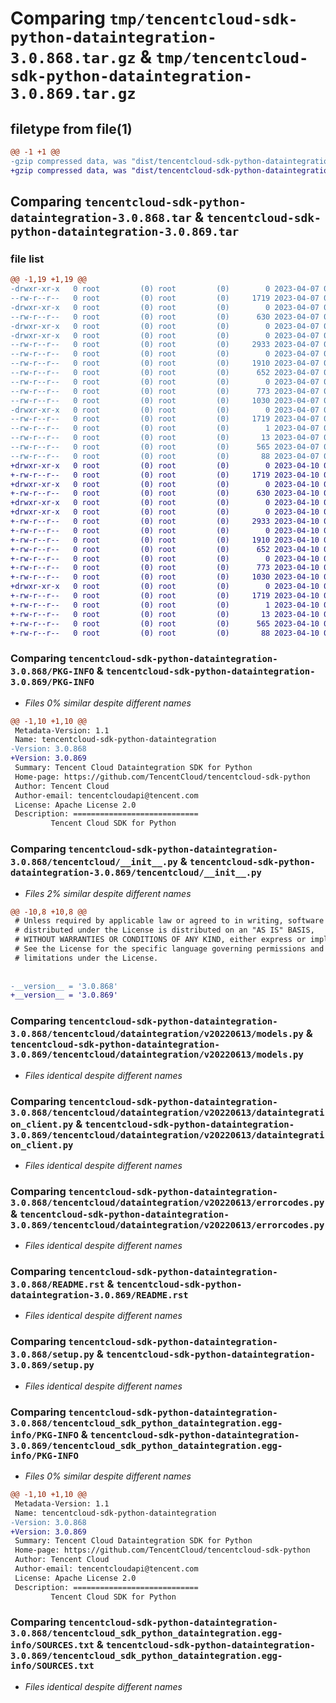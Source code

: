 # Comparing `tmp/tencentcloud-sdk-python-dataintegration-3.0.868.tar.gz` & `tmp/tencentcloud-sdk-python-dataintegration-3.0.869.tar.gz`

## filetype from file(1)

```diff
@@ -1 +1 @@
-gzip compressed data, was "dist/tencentcloud-sdk-python-dataintegration-3.0.868.tar", last modified: Fri Apr  7 00:26:25 2023, max compression
+gzip compressed data, was "dist/tencentcloud-sdk-python-dataintegration-3.0.869.tar", last modified: Mon Apr 10 03:00:07 2023, max compression
```

## Comparing `tencentcloud-sdk-python-dataintegration-3.0.868.tar` & `tencentcloud-sdk-python-dataintegration-3.0.869.tar`

### file list

```diff
@@ -1,19 +1,19 @@
-drwxr-xr-x   0 root         (0) root         (0)        0 2023-04-07 00:26:25.000000 tencentcloud-sdk-python-dataintegration-3.0.868/
--rw-r--r--   0 root         (0) root         (0)     1719 2023-04-07 00:26:25.000000 tencentcloud-sdk-python-dataintegration-3.0.868/PKG-INFO
-drwxr-xr-x   0 root         (0) root         (0)        0 2023-04-07 00:26:25.000000 tencentcloud-sdk-python-dataintegration-3.0.868/tencentcloud/
--rw-r--r--   0 root         (0) root         (0)      630 2023-04-07 00:26:25.000000 tencentcloud-sdk-python-dataintegration-3.0.868/tencentcloud/__init__.py
-drwxr-xr-x   0 root         (0) root         (0)        0 2023-04-07 00:26:25.000000 tencentcloud-sdk-python-dataintegration-3.0.868/tencentcloud/dataintegration/
-drwxr-xr-x   0 root         (0) root         (0)        0 2023-04-07 00:26:25.000000 tencentcloud-sdk-python-dataintegration-3.0.868/tencentcloud/dataintegration/v20220613/
--rw-r--r--   0 root         (0) root         (0)     2933 2023-04-07 00:26:25.000000 tencentcloud-sdk-python-dataintegration-3.0.868/tencentcloud/dataintegration/v20220613/models.py
--rw-r--r--   0 root         (0) root         (0)        0 2023-04-07 00:26:25.000000 tencentcloud-sdk-python-dataintegration-3.0.868/tencentcloud/dataintegration/v20220613/__init__.py
--rw-r--r--   0 root         (0) root         (0)     1910 2023-04-07 00:26:25.000000 tencentcloud-sdk-python-dataintegration-3.0.868/tencentcloud/dataintegration/v20220613/dataintegration_client.py
--rw-r--r--   0 root         (0) root         (0)      652 2023-04-07 00:26:25.000000 tencentcloud-sdk-python-dataintegration-3.0.868/tencentcloud/dataintegration/v20220613/errorcodes.py
--rw-r--r--   0 root         (0) root         (0)        0 2023-04-07 00:26:25.000000 tencentcloud-sdk-python-dataintegration-3.0.868/tencentcloud/dataintegration/__init__.py
--rw-r--r--   0 root         (0) root         (0)      773 2023-04-07 00:26:25.000000 tencentcloud-sdk-python-dataintegration-3.0.868/README.rst
--rw-r--r--   0 root         (0) root         (0)     1030 2023-04-07 00:26:25.000000 tencentcloud-sdk-python-dataintegration-3.0.868/setup.py
-drwxr-xr-x   0 root         (0) root         (0)        0 2023-04-07 00:26:25.000000 tencentcloud-sdk-python-dataintegration-3.0.868/tencentcloud_sdk_python_dataintegration.egg-info/
--rw-r--r--   0 root         (0) root         (0)     1719 2023-04-07 00:26:25.000000 tencentcloud-sdk-python-dataintegration-3.0.868/tencentcloud_sdk_python_dataintegration.egg-info/PKG-INFO
--rw-r--r--   0 root         (0) root         (0)        1 2023-04-07 00:26:25.000000 tencentcloud-sdk-python-dataintegration-3.0.868/tencentcloud_sdk_python_dataintegration.egg-info/dependency_links.txt
--rw-r--r--   0 root         (0) root         (0)       13 2023-04-07 00:26:25.000000 tencentcloud-sdk-python-dataintegration-3.0.868/tencentcloud_sdk_python_dataintegration.egg-info/top_level.txt
--rw-r--r--   0 root         (0) root         (0)      565 2023-04-07 00:26:25.000000 tencentcloud-sdk-python-dataintegration-3.0.868/tencentcloud_sdk_python_dataintegration.egg-info/SOURCES.txt
--rw-r--r--   0 root         (0) root         (0)       88 2023-04-07 00:26:25.000000 tencentcloud-sdk-python-dataintegration-3.0.868/setup.cfg
+drwxr-xr-x   0 root         (0) root         (0)        0 2023-04-10 03:00:07.000000 tencentcloud-sdk-python-dataintegration-3.0.869/
+-rw-r--r--   0 root         (0) root         (0)     1719 2023-04-10 03:00:07.000000 tencentcloud-sdk-python-dataintegration-3.0.869/PKG-INFO
+drwxr-xr-x   0 root         (0) root         (0)        0 2023-04-10 03:00:07.000000 tencentcloud-sdk-python-dataintegration-3.0.869/tencentcloud/
+-rw-r--r--   0 root         (0) root         (0)      630 2023-04-10 03:00:07.000000 tencentcloud-sdk-python-dataintegration-3.0.869/tencentcloud/__init__.py
+drwxr-xr-x   0 root         (0) root         (0)        0 2023-04-10 03:00:07.000000 tencentcloud-sdk-python-dataintegration-3.0.869/tencentcloud/dataintegration/
+drwxr-xr-x   0 root         (0) root         (0)        0 2023-04-10 03:00:07.000000 tencentcloud-sdk-python-dataintegration-3.0.869/tencentcloud/dataintegration/v20220613/
+-rw-r--r--   0 root         (0) root         (0)     2933 2023-04-10 03:00:07.000000 tencentcloud-sdk-python-dataintegration-3.0.869/tencentcloud/dataintegration/v20220613/models.py
+-rw-r--r--   0 root         (0) root         (0)        0 2023-04-10 03:00:07.000000 tencentcloud-sdk-python-dataintegration-3.0.869/tencentcloud/dataintegration/v20220613/__init__.py
+-rw-r--r--   0 root         (0) root         (0)     1910 2023-04-10 03:00:07.000000 tencentcloud-sdk-python-dataintegration-3.0.869/tencentcloud/dataintegration/v20220613/dataintegration_client.py
+-rw-r--r--   0 root         (0) root         (0)      652 2023-04-10 03:00:07.000000 tencentcloud-sdk-python-dataintegration-3.0.869/tencentcloud/dataintegration/v20220613/errorcodes.py
+-rw-r--r--   0 root         (0) root         (0)        0 2023-04-10 03:00:07.000000 tencentcloud-sdk-python-dataintegration-3.0.869/tencentcloud/dataintegration/__init__.py
+-rw-r--r--   0 root         (0) root         (0)      773 2023-04-10 03:00:07.000000 tencentcloud-sdk-python-dataintegration-3.0.869/README.rst
+-rw-r--r--   0 root         (0) root         (0)     1030 2023-04-10 03:00:07.000000 tencentcloud-sdk-python-dataintegration-3.0.869/setup.py
+drwxr-xr-x   0 root         (0) root         (0)        0 2023-04-10 03:00:07.000000 tencentcloud-sdk-python-dataintegration-3.0.869/tencentcloud_sdk_python_dataintegration.egg-info/
+-rw-r--r--   0 root         (0) root         (0)     1719 2023-04-10 03:00:07.000000 tencentcloud-sdk-python-dataintegration-3.0.869/tencentcloud_sdk_python_dataintegration.egg-info/PKG-INFO
+-rw-r--r--   0 root         (0) root         (0)        1 2023-04-10 03:00:07.000000 tencentcloud-sdk-python-dataintegration-3.0.869/tencentcloud_sdk_python_dataintegration.egg-info/dependency_links.txt
+-rw-r--r--   0 root         (0) root         (0)       13 2023-04-10 03:00:07.000000 tencentcloud-sdk-python-dataintegration-3.0.869/tencentcloud_sdk_python_dataintegration.egg-info/top_level.txt
+-rw-r--r--   0 root         (0) root         (0)      565 2023-04-10 03:00:07.000000 tencentcloud-sdk-python-dataintegration-3.0.869/tencentcloud_sdk_python_dataintegration.egg-info/SOURCES.txt
+-rw-r--r--   0 root         (0) root         (0)       88 2023-04-10 03:00:07.000000 tencentcloud-sdk-python-dataintegration-3.0.869/setup.cfg
```

### Comparing `tencentcloud-sdk-python-dataintegration-3.0.868/PKG-INFO` & `tencentcloud-sdk-python-dataintegration-3.0.869/PKG-INFO`

 * *Files 0% similar despite different names*

```diff
@@ -1,10 +1,10 @@
 Metadata-Version: 1.1
 Name: tencentcloud-sdk-python-dataintegration
-Version: 3.0.868
+Version: 3.0.869
 Summary: Tencent Cloud Dataintegration SDK for Python
 Home-page: https://github.com/TencentCloud/tencentcloud-sdk-python
 Author: Tencent Cloud
 Author-email: tencentcloudapi@tencent.com
 License: Apache License 2.0
 Description: ============================
         Tencent Cloud SDK for Python
```

### Comparing `tencentcloud-sdk-python-dataintegration-3.0.868/tencentcloud/__init__.py` & `tencentcloud-sdk-python-dataintegration-3.0.869/tencentcloud/__init__.py`

 * *Files 2% similar despite different names*

```diff
@@ -10,8 +10,8 @@
 # Unless required by applicable law or agreed to in writing, software
 # distributed under the License is distributed on an "AS IS" BASIS,
 # WITHOUT WARRANTIES OR CONDITIONS OF ANY KIND, either express or implied.
 # See the License for the specific language governing permissions and
 # limitations under the License.
 
 
-__version__ = '3.0.868'
+__version__ = '3.0.869'
```

### Comparing `tencentcloud-sdk-python-dataintegration-3.0.868/tencentcloud/dataintegration/v20220613/models.py` & `tencentcloud-sdk-python-dataintegration-3.0.869/tencentcloud/dataintegration/v20220613/models.py`

 * *Files identical despite different names*

### Comparing `tencentcloud-sdk-python-dataintegration-3.0.868/tencentcloud/dataintegration/v20220613/dataintegration_client.py` & `tencentcloud-sdk-python-dataintegration-3.0.869/tencentcloud/dataintegration/v20220613/dataintegration_client.py`

 * *Files identical despite different names*

### Comparing `tencentcloud-sdk-python-dataintegration-3.0.868/tencentcloud/dataintegration/v20220613/errorcodes.py` & `tencentcloud-sdk-python-dataintegration-3.0.869/tencentcloud/dataintegration/v20220613/errorcodes.py`

 * *Files identical despite different names*

### Comparing `tencentcloud-sdk-python-dataintegration-3.0.868/README.rst` & `tencentcloud-sdk-python-dataintegration-3.0.869/README.rst`

 * *Files identical despite different names*

### Comparing `tencentcloud-sdk-python-dataintegration-3.0.868/setup.py` & `tencentcloud-sdk-python-dataintegration-3.0.869/setup.py`

 * *Files identical despite different names*

### Comparing `tencentcloud-sdk-python-dataintegration-3.0.868/tencentcloud_sdk_python_dataintegration.egg-info/PKG-INFO` & `tencentcloud-sdk-python-dataintegration-3.0.869/tencentcloud_sdk_python_dataintegration.egg-info/PKG-INFO`

 * *Files 0% similar despite different names*

```diff
@@ -1,10 +1,10 @@
 Metadata-Version: 1.1
 Name: tencentcloud-sdk-python-dataintegration
-Version: 3.0.868
+Version: 3.0.869
 Summary: Tencent Cloud Dataintegration SDK for Python
 Home-page: https://github.com/TencentCloud/tencentcloud-sdk-python
 Author: Tencent Cloud
 Author-email: tencentcloudapi@tencent.com
 License: Apache License 2.0
 Description: ============================
         Tencent Cloud SDK for Python
```

### Comparing `tencentcloud-sdk-python-dataintegration-3.0.868/tencentcloud_sdk_python_dataintegration.egg-info/SOURCES.txt` & `tencentcloud-sdk-python-dataintegration-3.0.869/tencentcloud_sdk_python_dataintegration.egg-info/SOURCES.txt`

 * *Files identical despite different names*

